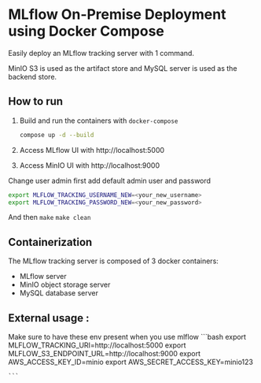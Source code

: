# MLflow On-Premise Deployment using Docker Compose
Easily deploy an MLflow tracking server with 1 command.

MinIO S3 is used as the artifact store and MySQL server is used as the backend store.

## How to run

1. Build and run the containers with `docker-compose`

    ```bash
    compose up -d --build
    ```

4. Access MLflow UI with http://localhost:5000

5. Access MinIO UI with http://localhost:9000

   
Change user admin
first add default admin user and password

```bash
export MLFLOW_TRACKING_USERNAME_NEW=<your_new_username>
export MLFLOW_TRACKING_PASSWORD_NEW=<your_new_password>
```
And then 
`make`
`make clean`





## Containerization

The MLflow tracking server is composed of 3 docker containers:

* MLflow server
* MinIO object storage server
* MySQL database server



## External usage : 

Make sure to have these env present when you use mlflow
    ```bash
   export MLFLOW_TRACKING_URI=http://localhost:5000
   export MLFLOW_S3_ENDPOINT_URL=http://localhost:9000
   export AWS_ACCESS_KEY_ID=minio
   export AWS_SECRET_ACCESS_KEY=minio123
   
    ```


